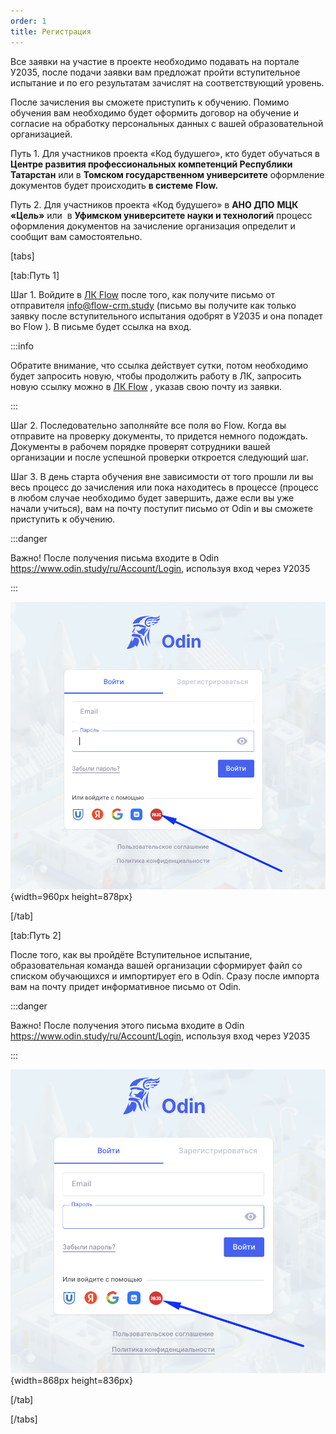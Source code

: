 ```yaml
---
order: 1
title: Регистрация
---
```


Все заявки на участие в проекте необходимо подавать на портале У2035, после подачи заявки вам предложат пройти вступительное испытание и по его результатам зачислят на соответствующий уровень.

После зачисления вы сможете приступить к обучению. Помимо обучения вам необходимо будет оформить договор на обучение и согласие на обработку персональных данных с вашей образовательной организацией.

Путь 1. Для участников проекта «Код будушего», кто будет обучаться в  **Центре развития профессиональных компетенций Республики Татарстан** или в **Томском государственном университете** оформление документов будет происходить **в системе** **Flow.**

Путь 2. Для участников проекта «Код будушего» в **АНО ДПО**  **МЦК «Цель»** или  в **Уфимском университете науки и технологий** процесс оформления документов на зачисление организация определит и сообщит вам самостоятельно.

[tabs]

[tab:Путь 1]

Шаг 1. Войдите в [ЛК Flow](https://lk.flow-crm.study/Cabinet/Login)  после того, как получите письмо от  отправителя [info@flow-crm.study](mailto:info@flow-crm.study) (письмо вы получите как только заявку после вступительного испытания одобрят в У2035 и она попадет во Flow ). В письме будет ссылка на вход.

:::info 

Обратите внимание, что ссылка действует сутки, потом необходимо будет запросить новую, чтобы продолжить работу в ЛК, запросить новую ссылку можно  в [ЛК Flow](https://lk.flow-crm.study/Cabinet/Login) , указав свою почту из заявки.

:::

Шаг 2. Последовательно заполняйте все поля во Flow. Когда вы отправите на проверку документы, то придется немного подождать. Документы в рабочем порядке проверят сотрудники вашей организации и после  успешной проверки  откроется следующий шаг.

Шаг 3. В день старта обучения вне зависимости от того прошли ли вы весь процесс до зачисления или пока находитесь в процессе (процесс в любом случае необходимо будет завершить, даже если вы уже начали учиться), вам на почту поступит письмо от Odin и вы сможете приступить к обучению.

:::danger 

Важно! После получения  письма входите в Odin <https://www.odin.study/ru/Account/Login>, используя вход через У2035

:::

![](./registraciya.png){width=960px height=878px}



[/tab]

[tab:Путь 2]

После того, как вы пройдёте Вступительное испытание, образовательная команда вашей организации сформирует файл со списком обучающихся и импортирует его в Odin.  Сразу после импорта вам на почту придет информативное письмо от Odin.

:::danger 

Важно! После получения этого письма входите в Odin <https://www.odin.study/ru/Account/Login>, используя вход через У2035

:::

![](./registraciya-2.png){width=868px height=836px}

[/tab]

[/tabs]